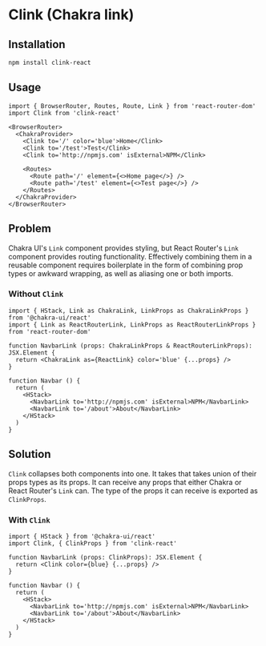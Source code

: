 # Clink (**C**hakra **link**)

## Installation

```sh
npm install clink-react
```

## Usage

```JSX
import { BrowserRouter, Routes, Route, Link } from 'react-router-dom'
import Clink from 'clink-react'

<BrowserRouter>
  <ChakraProvider>
    <Clink to='/' color='blue'>Home</Clink>
    <Clink to='/test'>Test</Clink>
    <Clink to='http://npmjs.com' isExternal>NPM</Clink>

    <Routes>
      <Route path='/' element={<>Home page</>} />
      <Route path='/test' element={<>Test page</>} />
    </Routes>
  </ChakraProvider>
</BrowserRouter>
```

## Problem

Chakra UI's `Link` component provides styling, but React Router's `Link` component provides routing functionality.
Effectively combining them in a reusable component requires boilerplate in the form of combining prop types or awkward wrapping, as well as aliasing one or both imports.

### Without `Clink`

```TSX
import { HStack, Link as ChakraLink, LinkProps as ChakraLinkProps } from '@chakra-ui/react'
import { Link as ReactRouterLink, LinkProps as ReactRouterLinkProps } from 'react-router-dom'

function NavbarLink (props: ChakraLinkProps & ReactRouterLinkProps): JSX.Element {
  return <ChakraLink as={ReactLink} color='blue' {...props} />
}

function Navbar () {
  return (
    <HStack>
      <NavbarLink to='http://npmjs.com' isExternal>NPM</NavbarLink>
      <NavbarLink to='/about'>About</NavbarLink>
    </HStack>
  )
}
```

## Solution

`Clink` collapses both components into one.
It takes that takes union of their props types as its props.
It can receive any props that either Chakra or React Router's `Link` can.
The type of the props it can receive is exported as `ClinkProps`.

### With `Clink`

```TSX
import { HStack } from '@chakra-ui/react'
import Clink, { ClinkProps } from 'clink-react'

function NavbarLink (props: ClinkProps): JSX.Element {
  return <Clink color={blue} {...props} />
}

function Navbar () {
  return (
    <HStack>
      <NavbarLink to='http://npmjs.com' isExternal>NPM</NavbarLink>
      <NavbarLink to='/about'>About</NavbarLink>
    </HStack>
  )
}
```
